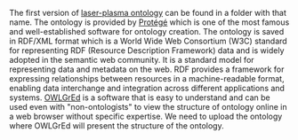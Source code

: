 The first version of [laser-plasma ontology](https://github.com/ComputationalRadiationPhysics/laser_plasma_ontology/blob/master/laser-plasma_ontology.rdf) can be found in a folder with that name. The ontology is provided by [Protégé](https://protege.stanford.edu/)  which is one of the most famous and well-established software for ontology creation. The ontology is saved in RDF/XML format which is a World Wide Web Consortium (W3C) standard for representing RDF (Resource Description Framework) data and is widely adopted in the semantic web community. It is a standard model for representing data and metadata on the web. RDF provides a framework for expressing relationships between resources in a machine-readable format, enabling data interchange and integration across different applications and systems.
 [OWLGrEd](http://owlgred.lumii.lv/) is a software that is easy to understand and can be used even with "non-ontologists" to view the structure of ontology online in a web browser without specific expertise. We need to upload the ontology where OWLGrEd will present the structure of the ontology.
